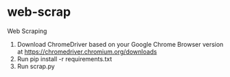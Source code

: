 # web-scrap
Web Scraping

1. Download ChromeDriver based on your Google Chrome Browser version at https://chromedriver.chromium.org/downloads
2. Run pip install -r requirements.txt
3. Run scrap.py
